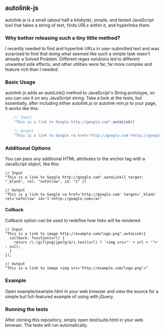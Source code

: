 ## autolink-js

autolink-js is a small (about half a kilobyte), simple, and tested JavaScript tool that takes
a string of text, finds URLs within it, and hyperlinks them.

### Why bother releasing such a tiny little method?

I recently needed to find and hyperlink URLs in user-submitted text
and was surprised to find that doing what seemed like such a simple task wasn't already a
Solved Problem. Different regex solutions led to different unwanted side
effects, and other utilities were far, far more complex and feature rich
than I needed.

### Basic Usage

autolink-js adds an autoLink() method to JavaScript's String prototype,
so you can use it on any JavaScript string. Take a look at the tests,
but essentially, after including either autolink.js or autolink-min.js
to your page, it works like this:

```javascript
    // Input
    "This is a link to Google http://google.com".autoLink()

    // Output
    "This is a link to Google <a href='http://google.com'>http://google.com</a>"
```

### Additional Options

You can pass any additional HTML attributes to the anchor tag with a JavaScript object, like this:

    // Input
    "This is a link to Google http://google.com".autoLink({ target: "_blank", rel: "nofollow", id: "1" })

    // Output
    "This is a link to Google <a href='http://google.com' target='_blank' rel='nofollow' id='1'>http://google.com</a>"

#### Callback

Callback option can be used to redefine how links will be rendered.

    // Input
    "This is a link to image http://example.com/logo.png".autoLink({
      callback: function(url) {
        return /\.(gif|png|jpe?g)$/i.test(url) ? '<img src="' + url + '">' : null;
      }
    });

    // Output
    "This is a link to image <img src='http://example.com/logo.png'>"

### Example

Open example/example.html in your web browser and view the source for a simple but
full-featured example of using with jQuery.

### Running the tests

After cloning this repository, simply open test/suite.html in your web
browser. The tests will run automatically.
